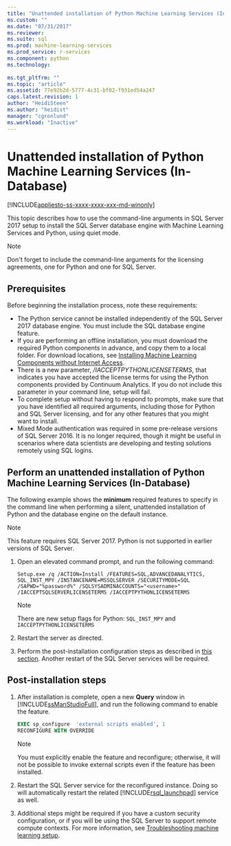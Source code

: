 ```yaml
---
title: "Unattended installation of Python Machine Learning Services (In-Database) | Microsoft Docs"
ms.custom: ""
ms.date: "07/31/2017"
ms.reviewer: 
ms.suite: sql
ms.prod: machine-learning-services
ms.prod_service: r-services
ms.component: python
ms.technology: 
  
ms.tgt_pltfrm: ""
ms.topic: "article"
ms.assetid: 77e92b2d-5777-4c31-bf02-f931ed54a247
caps.latest.revision: 1
author: "HeidiSteen"
ms.author: "heidist"
manager: "cgronlund"
ms.workload: "Inactive"
---
```

# Unattended installation of Python Machine Learning Services (In-Database)
[!INCLUDE[appliesto-ss-xxxx-xxxx-xxx-md-winonly](../../includes/appliesto-ss-xxxx-xxxx-xxx-md-winonly.md)]

This topic describes how to use the command-line arguments in SQL Server 2017 setup to install the SQL Server database engine with Machine Learning Services and Python, using quiet mode.

> [!NOTE]
> Don't forget to include the command-line arguments for the licensing agreements, one for Python and one for SQL Server.

## Prerequisites

Before beginning the installation process, note these requirements:

+ The Python service cannot be installed independently of the SQL Server 2017 database engine. You must include the SQL database engine feature.
+ If you are performing an offline installation, you must download the required Python components in advance, and copy them to a local folder. For download locations, see [Installing Machine Learning Components without Internet Access](../../advanced-analytics/r-services/installing-ml-components-without-internet-access.md).
+ There is a new parameter, */IACCEPTPYTHONLICENSETERMS*, that indicates you have accepted the license terms for using the Python components provided by Continuum Analytics. If you do not include this parameter in your command line, setup will fail.
+ To complete setup without having to respond to prompts, make sure that you have identified all required arguments, including those for Python and SQL Server licensing, and for any other features that you might want to install.
+  Mixed Mode authentication was required in some pre-release versions of SQL Server 2016. It is no longer required, though it might be useful in scenarios where data scientists are developing and testing solutions remotely using SQL logins.

## Perform an unattended installation of Python Machine Learning Services (In-Database)

The following example shows the **minimum** required features to specify in the command line when performing a silent, unattended installation of Python and the database engine on the default instance.

> [!NOTE]
> This feature requires SQL Server 2017. Python is not supported in earlier versions of SQL Server.

1. Open an elevated command prompt, and run the following command:

    ```  
    Setup.exe /q /ACTION=Install /FEATURES=SQL,ADVANCEDANALYTICS, SQL_INST_MPY /INSTANCENAME=MSSQLSERVER /SECURITYMODE=SQL /SAPWD="%password%" /SQLSYSADMINACCOUNTS="<username>" /IACCEPTSQLSERVERLICENSETERMS /IACCEPTPYTHONLICENSETERMS
    ```

    > [!NOTE]
    > 
    > There are new setup flags for Python: `SQL_INST_MPY` and `IACCEPTPYTHONLICENSETERMS`

2. Restart the server as directed.
3. Perform the post-installation configuration steps as described in [this section](#bkmk_PostInstall). Another restart of the SQL Server services will be required.

## <a name = "bkmk_PostInstall"></a>Post-installation steps

1.  After installation is complete, open a new **Query** window in [!INCLUDE[ssManStudioFull](../../includes/ssmanstudiofull-md.md)], and run the following command to enable the feature.

    ```SQL
    EXEC sp_configure  'external scripts enabled', 1
    RECONFIGURE WITH OVERRIDE
    ```
  
    > [!NOTE]
    >  You must explicitly enable the feature and reconfigure; otherwise, it will not be possible to invoke external scripts even if the feature has been installed.
  
3.  Restart the SQL Server service for the reconfigured instance. Doing so will automatically restart the related [!INCLUDE[rsql_launchpad](../../includes/rsql-launchpad-md.md)] service as well.

3. Additional steps might be required if you have a custom security configuration, or if you will be using the SQL Server to support remote compute contexts. For more information, see [Troubleshooting machine learning setup](../machine-learning-troubleshooting-faq.md).

